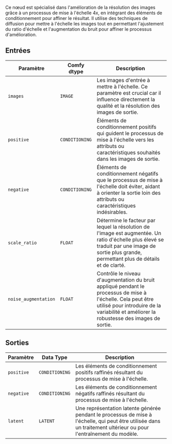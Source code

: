 
Ce nœud est spécialisé dans l'amélioration de la résolution des images grâce à un processus de mise à l'échelle 4x, en intégrant des éléments de conditionnement pour affiner le résultat. Il utilise des techniques de diffusion pour mettre à l'échelle les images tout en permettant l'ajustement du ratio d'échelle et l'augmentation du bruit pour affiner le processus d'amélioration.

## Entrées

| Paramètre            | Comfy dtype        | Description |
|----------------------|--------------------|-------------|
| `images`             | `IMAGE`            | Les images d'entrée à mettre à l'échelle. Ce paramètre est crucial car il influence directement la qualité et la résolution des images de sortie. |
| `positive`           | `CONDITIONING`     | Éléments de conditionnement positifs qui guident le processus de mise à l'échelle vers les attributs ou caractéristiques souhaités dans les images de sortie. |
| `negative`           | `CONDITIONING`     | Éléments de conditionnement négatifs que le processus de mise à l'échelle doit éviter, aidant à orienter la sortie loin des attributs ou caractéristiques indésirables. |
| `scale_ratio`        | `FLOAT`            | Détermine le facteur par lequel la résolution de l'image est augmentée. Un ratio d'échelle plus élevé se traduit par une image de sortie plus grande, permettant plus de détails et de clarté. |
| `noise_augmentation` | `FLOAT`            | Contrôle le niveau d'augmentation du bruit appliqué pendant le processus de mise à l'échelle. Cela peut être utilisé pour introduire de la variabilité et améliorer la robustesse des images de sortie. |

## Sorties

| Paramètre     | Data Type | Description |
|---------------|--------------|-------------|
| `positive`    | `CONDITIONING` | Les éléments de conditionnement positifs raffinés résultant du processus de mise à l'échelle. |
| `negative`    | `CONDITIONING` | Les éléments de conditionnement négatifs raffinés résultant du processus de mise à l'échelle. |
| `latent`      | `LATENT`     | Une représentation latente générée pendant le processus de mise à l'échelle, qui peut être utilisée dans un traitement ultérieur ou pour l'entraînement du modèle. |
